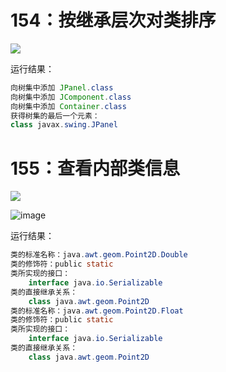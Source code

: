 <html>
<head>
<link rel="shortcut icon" href="http://a.fsdn.com/con/img/sftheme/favicon.ico">
</head>
</html>

# 154：按继承层次对类排序

<img src="http://image.renkaigis.com/keepcoding/2017111801.png">

运行结果：

```java
向树集中添加 JPanel.class
向树集中添加 JComponent.class
向树集中添加 Container.class
获得树集的最后一个元素：
class javax.swing.JPanel
```

# 155：查看内部类信息

<img src="http://image.renkaigis.com/keepcoding/2017111802.png">

![image](http://image.renkaigis.com/keepcoding/2017111802.png)

运行结果：

```java
类的标准名称：java.awt.geom.Point2D.Double
类的修饰符：public static
类所实现的接口：
	interface java.io.Serializable
类的直接继承关系：
	class java.awt.geom.Point2D
类的标准名称：java.awt.geom.Point2D.Float
类的修饰符：public static
类所实现的接口：
	interface java.io.Serializable
类的直接继承关系：
	class java.awt.geom.Point2D
```

